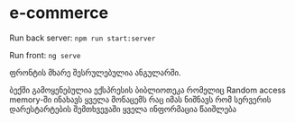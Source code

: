 # e-commerce

Run back server:
`npm run start:server`

Run front:
`ng serve`


ფრონტის მხარე შესრულებულია ანგულარში.

ბექში გამოყენებულია ექსპრესის ბიბლიოთეკა
რომელიც Random access memory-ში ინახავს ყველა მონაცემს რაც იმას ნიშნავს რომ სერვერის დარესტარტების შემთხვევაში ყველა ინფორმაცია წაიშლება
